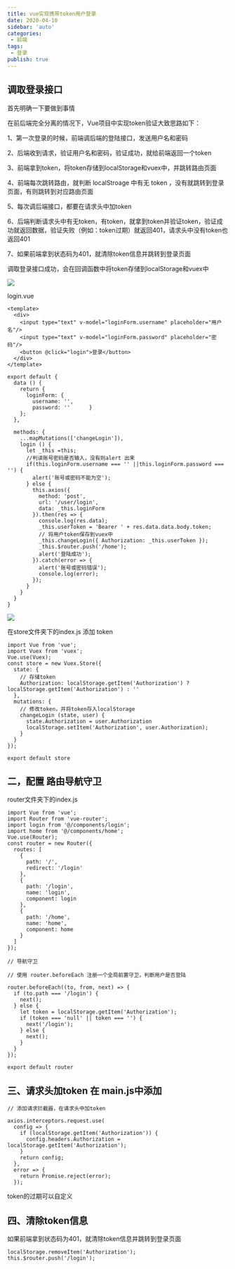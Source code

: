```yaml
---
title: vue实现携带token用户登录
date: 2020-04-10
sidebar: 'auto'
categories:
 - 前端
tags:
 - 登录
publish: true
---
```


<!-- more -->

## 调取登录接口  

首先明确一下要做到事情

在前后端完全分离的情况下，Vue项目中实现token验证大致思路如下：

1、第一次登录的时候，前端调后端的登陆接口，发送用户名和密码

2、后端收到请求，验证用户名和密码，验证成功，就给前端返回一个token

3、前端拿到token，将token存储到localStorage和vuex中，并跳转路由页面

4、前端每次跳转路由，就判断 localStroage 中有无 token ，没有就跳转到登录页面，有则跳转到对应路由页面

5、每次调后端接口，都要在请求头中加token

6、后端判断请求头中有无token，有token，就拿到token并验证token，验证成功就返回数据，验证失败（例如：token过期）就返回401，请求头中没有token也返回401

7、如果前端拿到状态码为401，就清除token信息并跳转到登录页面 

调取登录接口成功，会在回调函数中将token存储到localStorage和vuex中

![](https://upload-images.jianshu.io/upload_images/20357186-c66296119071df59.png?imageMogr2/auto-orient/strip|imageView2/2/w/155/format/webp)

login.vue

```
<template>
  <div>
    <input type="text" v-model="loginForm.username" placeholder="用户名"/>
    <input type="text" v-model="loginForm.password" placeholder="密码"/>
    <button @click="login">登录</button>
  </div>
</template>

export default {
  data () {
    return {
      loginForm: {
        username: '',
        password: ''      }
    };
  },

  methods: {
    ...mapMutations(['changeLogin']),
    login () {
      let _this =this;                  
      //判读账号密码是否输入，没有则alert 出来
      if(this.loginForm.username === '' ||this.loginForm.password === '') {             
        alert('账号或密码不能为空');
      } else {
        this.axios({
          method: 'post',
          url: '/user/login',
          data: _this.loginForm
        }).then(res => {
          console.log(res.data);
          _this.userToken = 'Bearer ' + res.data.data.body.token;
          // 将用户token保存到vuex中          
          _this.changeLogin({ Authorization: _this.userToken });
          _this.$router.push('/home');
          alert('登陆成功');
        }).catch(error => {
          alert('账号或密码错误');
          console.log(error);
        });
      }
    }
  }
}
```
![](https://upload-images.jianshu.io/upload_images/20357186-ebad48788cf52723.png?imageMogr2/auto-orient/strip|imageView2/2/w/316/format/webp)

在store文件夹下的index.js  添加 token

```
import Vue from 'vue';
import Vuex from 'vuex';
Vue.use(Vuex);
const store = new Vuex.Store({
  state: {
    // 存储token
    Authorization: localStorage.getItem('Authorization') ? localStorage.getItem('Authorization') : ''
  },
  mutations: {
    // 修改token，并将token存入localStorage
    changeLogin (state, user) {
      state.Authorization = user.Authorization
      localStorage.setItem('Authorization', user.Authorization);
    }
  }
});

export default store
```

## 二，配置  路由导航守卫

router文件夹下的index.js

```
import Vue from 'vue';
import Router from 'vue-router';
import login from '@/components/login';
import home from '@/components/home';
Vue.use(Router);
const router = new Router({
  routes: [
    {
      path: '/',
      redirect: '/login'
    },
    {
      path: '/login',
      name: 'login',
      component: login
    },
    {
      path: '/home',
      name: 'home',
      component: home
    }
  ]
});

// 导航守卫

// 使用 router.beforeEach 注册一个全局前置守卫，判断用户是否登陆

router.beforeEach((to, from, next) => {
  if (to.path === '/login') {
    next();
  } else {
    let token = localStorage.getItem('Authorization');
    if (token === 'null' || token === '') {
      next('/login');
    } else {
      next();
    }
  }
});

export default router
```

## 三、请求头加token  在 main.js中添加

```
// 添加请求拦截器，在请求头中加token

axios.interceptors.request.use(
  config => {
    if (localStorage.getItem('Authorization')) {
      config.headers.Authorization = localStorage.getItem('Authorization');
    }
    return config;
  },
  error => {
    return Promise.reject(error);
  });
```

token的过期可以自定义

## 四、清除token信息

如果前端拿到状态码为401，就清除token信息并跳转到登录页面

```
localStorage.removeItem('Authorization');
this.$router.push('/login');
```
